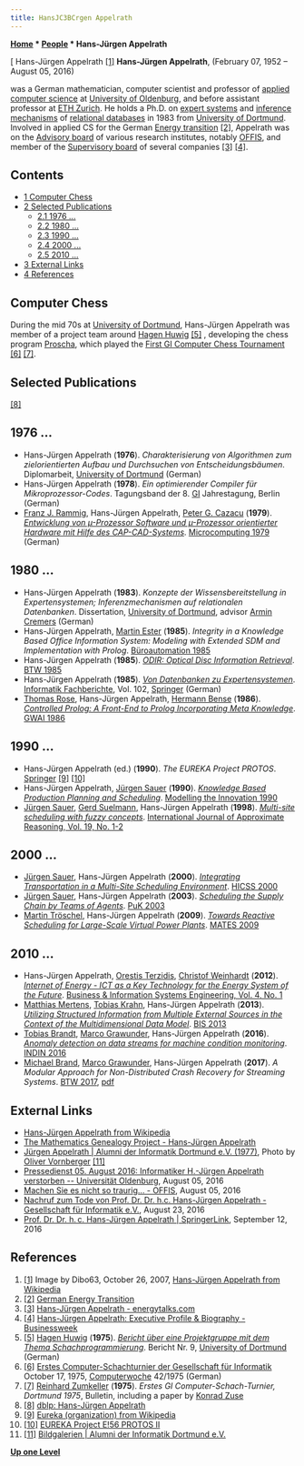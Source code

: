 ```yaml
---
title: HansJC3BCrgen Appelrath
---
```

**[Home](Home "Home") * [People](People "People") * Hans-Jürgen Appelrath**

\[ Hans-Jürgen Appelrath <a id="cite-note-1" href="#cite-ref-1">[1]</a>
**Hans-Jürgen Appelrath**, (February 07, 1952 – August 05, 2016)

was a German mathematician, computer scientist and professor of [applied computer science](https://en.wikipedia.org/wiki/Computer_science#Applied_computer_science) at [University of Oldenburg](https://en.wikipedia.org/wiki/University_of_Oldenburg), and before assistant professor at [ETH Zurich](ETH_Zurich "ETH Zurich"). He holds a Ph.D. on [expert systems](https://en.wikipedia.org/wiki/Expert_system) and [inference mechanisms](https://en.wikipedia.org/wiki/Inference) of [relational databases](https://en.wikipedia.org/wiki/Relational_database) in 1983 from [University of Dortmund](University_of_Dortmund "University of Dortmund").
Involved in applied CS for the German [Energy transition](https://en.wikipedia.org/wiki/Energy_transition) <a id="cite-note-2" href="#cite-ref-2">[2]</a>, Appelrath was on the [Advisory board](https://en.wikipedia.org/wiki/Advisory_board) of various research institutes, notably [OFFIS](https://en.wikipedia.org/wiki/OFFIS), and member of the [Supervisory board](https://en.wikipedia.org/wiki/Supervisory_board) of several companies <a id="cite-note-3" href="#cite-ref-3">[3]</a> <a id="cite-note-4" href="#cite-ref-4">[4]</a>.

## Contents

- [1 Computer Chess](#computer-chess)
- [2 Selected Publications](#selected-publications)
  - [2.1 1976 ...](#1976-...)
  - [2.2 1980 ...](#1980-...)
  - [2.3 1990 ...](#1990-...)
  - [2.4 2000 ...](#2000-...)
  - [2.5 2010 ...](#2010-...)
- [3 External Links](#external-links)
- [4 References](#references)

## Computer Chess

During the mid 70s at [University of Dortmund](University_of_Dortmund "University of Dortmund"), Hans-Jürgen Appelrath was member of a project team around [Hagen Huwig](Hagen_Huwig "Hagen Huwig") <a id="cite-note-5" href="#cite-ref-5">[5]</a> , developing the chess program [Proscha](Proscha "Proscha"), which played the [First GI Computer Chess Tournament](First_GI_Computer_Chess_Tournament "First GI Computer Chess Tournament") <a id="cite-note-6" href="#cite-ref-6">[6]</a> <a id="cite-note-7" href="#cite-ref-7">[7]</a>.

## Selected Publications

<a id="cite-note-8" href="#cite-ref-8">[8]</a>

## 1976 ...

- Hans-Jürgen Appelrath (**1976**). *Charakterisierung von Algorithmen zum zielorientierten Aufbau und Durchsuchen von Entscheidungsbäumen*. Diplomarbeit, [University of Dortmund](University_of_Dortmund "University of Dortmund") (German)
- Hans-Jürgen Appelrath (**1978**). *Ein optimierender Compiler für Mikroprozessor-Codes*. Tagungsband der 8. [GI](https://en.wikipedia.org/wiki/Gesellschaft_f%C3%BCr_Informatik) Jahrestagung, Berlin (German)
- [Franz J. Rammig](https://de.wikipedia.org/wiki/Franz_Josef_Rammig), Hans-Jürgen Appelrath, [Peter G. Cazacu](https://dblp.uni-trier.de/pers/hd/c/Cazacu:Peter_G=) (**1979**). *[Entwicklung von µ-Prozessor Software und µ-Prozessor orientierter Hardware mit Hilfe des CAP-CAD-Systems](https://dl.acm.org/citation.cfm?id=706092)*. [Microcomputing 1979](https://dblp.org/db/conf/microcomputing/microcomputing1979.html) (German)

## 1980 ...

- Hans-Jürgen Appelrath (**1983**). *Konzepte der Wissensbereitstellung in Expertensystemen; Inferenzmechanismen auf relationalen Datenbanken*. Dissertation, [University of Dortmund](University_of_Dortmund "University of Dortmund"), advisor [Armin Cremers](Mathematician#ABCremers "Mathematician") (German)
- Hans-Jürgen Appelrath, [Martin Ester](https://scholar.google.ca/citations?user=ZYwC_CQAAAAJ&hl=en) (**1985**). *Integrity in a Knowledge Based Office Information System: Modeling with Extended SDM and Implementation with Prolog*. [Büroautomation 1985](https://dblp.uni-trier.de/db/conf/bueroautomation/bueroautomation1985.html)
- Hans-Jürgen Appelrath (**1985**). *[ODIR: Optical Disc Information Retrieval](https://link.springer.com/chapter/10.1007/978-3-642-70284-6_18)*. [BTW 1985](https://dblp.uni-trier.de/db/conf/btw/btw85.html)
- Hans-Jürgen Appelrath (**1985**). *[Von Datenbanken zu Expertensystemen](https://link.springer.com/book/10.1007%2F978-3-642-95478-8)*. [Informatik Fachberichte](https://link.springer.com/bookseries/590), Vol. 102, [Springer](https://en.wikipedia.org/wiki/Springer_Science%2BBusiness_Media) (German)
- [Thomas Rose](https://dblp.uni-trier.de/pers/hd/r/Rose_0003:Thomas), Hans-Jürgen Appelrath, [Hermann Bense](https://dblp.uni-trier.de/pers/hd/b/Bense:Hermann) (**1986**). *[Controlled Prolog: A Front-End to Prolog Incorporating Meta Knowledge](https://link.springer.com/chapter/10.1007/978-3-642-71385-9_30)*. [GWAI 1986](https://dblp.uni-trier.de/db/conf/ki/gwai86.html)

## 1990 ...

- Hans-Jürgen Appelrath (ed.) (**1990**). *The EUREKA Project PROTOS*. [Springer](https://en.wikipedia.org/wiki/Springer_Science%2BBusiness_Media) <a id="cite-note-9" href="#cite-ref-9">[9]</a> <a id="cite-note-10" href="#cite-ref-10">[10]</a>
- Hans-Jürgen Appelrath, [Jürgen Sauer](https://dblp.uni-trier.de/pers/hd/s/Sauer:J=uuml=rgen) (**1990**). *[Knowledge Based Production Planning and Scheduling](https://www.researchgate.net/publication/221463169_Knowledge_Based_Production_Planning_and_Scheduling)*. [Modelling the Innovation 1990](https://dblp.uni-trier.de/db/conf/ifip7/ifip7-1990.html)
- [Jürgen Sauer](https://dblp.uni-trier.de/pers/hd/s/Sauer:J=uuml=rgen), [Gerd Suelmann](https://dblp.uni-trier.de/pers/hd/s/Suelmann:Gerd.html), Hans-Jürgen Appelrath (**1998**). *[Multi-site scheduling with fuzzy concepts](https://www.researchgate.net/publication/222495646_Multi-site_scheduling_with_fuzzy_concepts)*. [International Journal of Approximate Reasoning, Vol. 19, No. 1-2](https://dblp.uni-trier.de/db/journals/ijar/ijar19.html)

## 2000 ...

- [Jürgen Sauer](https://dblp.uni-trier.de/pers/hd/s/Sauer:J=uuml=rgen), Hans-Jürgen Appelrath (**2000**). *[Integrating Transportation in a Multi-Site Scheduling Environment](https://ieeexplore.ieee.org/document/926670)*. [HICSS 2000](https://dblp.uni-trier.de/db/conf/hicss/hicss2000-2.html)
- [Jürgen Sauer](https://dblp.uni-trier.de/pers/hd/s/Sauer:J=uuml=rgen), Hans-Jürgen Appelrath (**2003**). *[Scheduling the Supply Chain by Teams of Agents](https://ieeexplore.ieee.org/document/1174200)*. [PuK 2003](https://dblp.uni-trier.de/db/conf/puk/puk2003.html)
- [Martin Tröschel](https://dblp.uni-trier.de/pers/hd/t/Tr=ouml=schel:Martin), Hans-Jürgen Appelrath (**2009**). *[Towards Reactive Scheduling for Large-Scale Virtual Power Plants](https://link.springer.com/chapter/10.1007/978-3-642-04143-3_13)*. [MATES 2009](https://dblp.uni-trier.de/db/conf/mates/mates2009.html)

## 2010 ...

- Hans-Jürgen Appelrath, [Orestis Terzidis](https://dblp.uni-trier.de/pers/hd/t/Terzidis:Orestis), [Christof Weinhardt](https://dblp.uni-trier.de/pers/hd/w/Weinhardt:Christof) (**2012**). *[Internet of Energy - ICT as a Key Technology for the Energy System of the Future](https://link.springer.com/article/10.1007/s12599-011-0197-x)*. [Business & Information Systems Engineering, Vol. 4, No. 1](https://dblp.uni-trier.de/db/journals/bise/bise4.html)
- [Matthias Mertens](https://dblp.uni-trier.de/pers/hd/m/Mertens:Matthias), [Tobias Krahn](https://dblp.uni-trier.de/pers/hd/k/Krahn:Tobias), Hans-Jürgen Appelrath (**2013**). *[Utilizing Structured Information from Multiple External Sources in the Context of the Multidimensional Data Model](https://link.springer.com/chapter/10.1007%2F978-3-642-38366-3_8)*. [BIS 2013](https://dblp.uni-trier.de/db/conf/bis/bis2013.html)
- [Tobias Brandt](https://dblp.uni-trier.de/pers/hd/b/Brandt:Tobias), [Marco Grawunder](https://dblp.uni-trier.de/pers/hd/g/Grawunder:Marco), Hans-Jürgen Appelrath (**2016**). *[Anomaly detection on data streams for machine condition monitoring](https://www.semanticscholar.org/paper/Anomaly-detection-on-data-streams-for-machine-Brandt-Grawunder/a6e6877df9d4b4bc1d2b1aeca39906b953976d1d)*. [INDIN 2016](https://dblp.uni-trier.de/db/conf/indin/indin2016.html)
- [Michael Brand](https://dblp.uni-trier.de/pers/hd/b/Brand:Michael), [Marco Grawunder](https://dblp.uni-trier.de/pers/hd/g/Grawunder:Marco), Hans-Jürgen Appelrath (**2017**). *A Modular Approach for Non-Distributed Crash Recovery for Streaming Systems*. [BTW 2017](https://dblp.uni-trier.de/db/conf/btw/btw2017.html), [pdf](https://pdfs.semanticscholar.org/9042/900316cb051ea5d8346b5d5801a751457261.pdf)

## External Links

- [Hans-Jürgen Appelrath from Wikipedia](https://en.wikipedia.org/wiki/Hans-J%C3%BCrgen_Appelrath)
- [The Mathematics Genealogy Project - Hans-Jürgen Appelrath](https://genealogy.math.ndsu.nodak.edu/id.php?id=72829)
- [Jürgen Appelrath | Alumni der Informatik Dortmund e.V. (1977)](https://alumni-informatik-dortmund.de/content/j%c3%bcrgen-appelrath), Photo by [Oliver Vornberger](Oliver_Vornberger "Oliver Vornberger") <a id="cite-note-11" href="#cite-ref-11">[11]</a>
- [Pressedienst 05. August 2016: Informatiker H.-Jürgen Appelrath verstorben -- Universität Oldenburg](https://www.presse.uni-oldenburg.de/mit/2016/262.html), August 05, 2016
- [Machen Sie es nicht so traurig… - OFFIS](https://www.offis.de/offis/aktuelles/meldung/machen-sie-es-nicht-so-traurig.html), August 05, 2016
- [Nachruf zum Tode von Prof. Dr. Dr. h.c. Hans-Jürgen Appelrath - Gesellschaft für Informatik e.V.](https://gi.de/meldung/nachruf-zum-tode-von-prof-dr-dr-hc-hans-jurgen-appelrath/), August 23, 2016
- [Prof. Dr. Dr. h. c. Hans-Jürgen Appelrath | SpringerLink](https://link.springer.com/article/10.1007/s13222-016-0230-9), September 12, 2016

## References

1. <a id="cite-ref-1" href="#cite-note-1">[1]</a> Image by Dibo63, October 26, 2007, [Hans-Jürgen Appelrath from Wikipedia](https://en.wikipedia.org/wiki/Hans-J%C3%BCrgen_Appelrath)
1. <a id="cite-ref-2" href="#cite-note-2">[2]</a> [German Energy Transition](http://energytransition.de/)
1. <a id="cite-ref-3" href="#cite-note-3">[3]</a> [Hans-Jürgen Appelrath - energytalks.com](http://www.energytalks.com/Contents/Referenten_E/appelrath.html)
1. <a id="cite-ref-4" href="#cite-note-4">[4]</a> [Hans-Jürgen Appelrath: Executive Profile & Biography - Businessweek](http://investing.businessweek.com/research/stocks/people/person.asp?personId=22629734&ticker=CWC:GR&previousCapId=881935&previousTitle=CEWE%20COLOR%20HOLDING%20AG)
1. <a id="cite-ref-5" href="#cite-note-5">[5]</a> [Hagen Huwig](Hagen_Huwig "Hagen Huwig") (**1975**). *[Bericht über eine Projektgruppe mit dem Thema Schachprogrammierung](http://www.worldcat.org/title/bericht-uber-eine-projektgruppe-mit-dem-thema-schachprogrammierung/oclc/632360799)*. Bericht Nr. 9, [University of Dortmund](University_of_Dortmund "University of Dortmund") (German)
1. <a id="cite-ref-6" href="#cite-note-6">[6]</a> [Erstes Computer-Schachturnier der Gesellschaft für Informatik](http://www.computerwoche.de/a/computer-logik-im-koeniglichen-spiel,1205123) October 17, 1975, [Computerwoche](Computerworld#Woche "Computerworld") 42/1975 (German)
1. <a id="cite-ref-7" href="#cite-note-7">[7]</a> [Reinhard Zumkeller](Mathematician#Zumkeller "Mathematician") (**1975**). *Erstes GI Computer-Schach-Turnier, Dortmund 1975*, Bulletin, including a paper by [Konrad Zuse](Konrad_Zuse "Konrad Zuse")
1. <a id="cite-ref-8" href="#cite-note-8">[8]</a> [dblp: Hans-Jürgen Appelrath](https://dblp.uni-trier.de/pers/hd/a/Appelrath:Hans=J=uuml=rgen.html)
1. <a id="cite-ref-9" href="#cite-note-9">[9]</a> [Eureka (organization) from Wikipedia](https://en.wikipedia.org/wiki/Eureka_%28organization%29)
1. <a id="cite-ref-10" href="#cite-note-10">[10]</a> [EUREKA Project E!56 PROTOS II](http://www.eurekanetwork.org/project/-/id/56)
1. <a id="cite-ref-11" href="#cite-note-11">[11]</a> [Bildgalerien | Alumni der Informatik Dortmund e.V.](http://alumni.cs.uni-dortmund.de/image)

**[Up one Level](People "People")**

